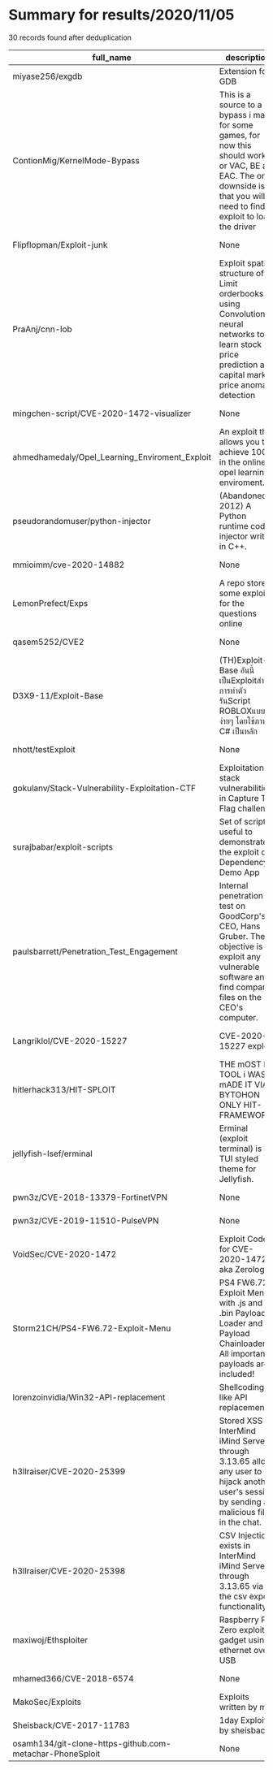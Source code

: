 
# Summary for results/2020/11/05
    
30 records found after deduplication

| full_name | description | html_url | matched_list | matched_count | pushed_at | size | stargazers_count | language | forks_count |
|----------------------------------------------------------|---------------------------------------------------------------------------------------------------------------------------------------------------------------------------------|-----------------------------------------------------------------------------|---------------------------------|-----------------|---------------------------|--------|--------------------|------------|---------------|
| miyase256/exgdb | Extension for GDB | https://github.com/miyase256/exgdb | ['exploit'] | 1 | 2020-11-05 09:37:47+00:00 | 409 | 90 | Python | 4 |
| ContionMig/KernelMode-Bypass | This is a source to a bypass i made for some games, for now this should work f or VAC, BE and EAC. The only downside is that you will need to find a exploit to load the driver | https://github.com/ContionMig/KernelMode-Bypass | ['exploit'] | 1 | 2020-11-05 01:29:39+00:00 | 1489 | 129 | C | 42 |
| Flipflopman/Exploit-junk | None | https://github.com/Flipflopman/Exploit-junk | ['exploit'] | 1 | 2020-11-05 20:26:18+00:00 | 0 | 0 | HTML | 0 |
| PraAnj/cnn-lob | Exploit spatial structure of Limit orderbooks using Convolutional neural networks to learn stock price prediction and capital market price anomaly detection | https://github.com/PraAnj/cnn-lob | ['exploit'] | 1 | 2020-11-05 17:21:29+00:00 | 6 | 0 | | 0 |
| mingchen-script/CVE-2020-1472-visualizer | None | https://github.com/mingchen-script/CVE-2020-1472-visualizer | ['cve-2'] | 1 | 2020-11-05 15:19:03+00:00 | 12 | 0 | PowerShell | 0 |
| ahmedhamedaly/Opel_Learning_Enviroment_Exploit | An exploit that allows you to achieve 100% in the online opel learning enviroment. | https://github.com/ahmedhamedaly/Opel_Learning_Enviroment_Exploit | ['exploit'] | 1 | 2020-11-05 17:01:13+00:00 | 447 | 1 | Python | 1 |
| pseudorandomuser/python-injector | (Abandoned 2012) A Python runtime code injector written in C++. | https://github.com/pseudorandomuser/python-injector | ['exploit'] | 1 | 2020-11-05 13:41:12+00:00 | 13100 | 0 | C++ | 0 |
| mmioimm/cve-2020-14882 | None | https://github.com/mmioimm/cve-2020-14882 | ['cve-2'] | 1 | 2020-11-05 13:14:57+00:00 | 8 | 3 | Python | 1 |
| LemonPrefect/Exps | A repo stores some exploits for the questions online | https://github.com/LemonPrefect/Exps | ['exploit'] | 1 | 2020-11-05 14:12:51+00:00 | 2 | 0 | PHP | 0 |
| qasem5252/CVE2 | None | https://github.com/qasem5252/CVE2 | ['cve-2'] | 1 | 2020-11-05 11:51:14+00:00 | 1479 | 0 | HTML | 0 |
| D3X9-11/Exploit-Base | (TH)Exploit-Base อันนี้เป็นExploitสำหรับการทำตัวรันScript ROBLOXแบบง่ายๆ โดยใช้ภาษา C# เป็นหลัก | https://github.com/D3X9-11/Exploit-Base | ['exploit'] | 1 | 2020-11-05 11:42:50+00:00 | 0 | 0 | | 0 |
| nhott/testExploit | None | https://github.com/nhott/testExploit | ['exploit'] | 1 | 2020-11-05 08:33:22+00:00 | 0 | 0 | | 0 |
| gokulanv/Stack-Vulnerability-Exploitation-CTF | Exploitation of stack vulnerabilities in Capture The Flag challenge | https://github.com/gokulanv/Stack-Vulnerability-Exploitation-CTF | ['exploit'] | 1 | 2020-11-05 05:38:18+00:00 | 0 | 0 | | 0 |
| surajbabar/exploit-scripts | Set of scripts useful to demonstrate the exploit on Dependency Demo App | https://github.com/surajbabar/exploit-scripts | ['exploit'] | 1 | 2020-11-05 05:30:05+00:00 | 2 | 0 | Shell | 0 |
| paulsbarrett/Penetration_Test_Engagement | Internal penetration test on GoodCorp's CEO, Hans Gruber. The objective is to exploit any vulnerable software and find company files on the CEO's computer. | https://github.com/paulsbarrett/Penetration_Test_Engagement | ['exploit'] | 1 | 2020-11-05 10:14:57+00:00 | 6630 | 0 | | 0 |
| Langriklol/CVE-2020-15227 | CVE-2020-15227 exploit | https://github.com/Langriklol/CVE-2020-15227 | ['cve-2', 'exploit', 'rce'] | 3 | 2020-11-05 21:29:35+00:00 | 6 | 1 | Python | 1 |
| hitlerhack313/HIT-SPLOIT | THE mOST Big TOOL i WAS mADE IT VIA BYTOHON ONLY HIT-FRAMEWORK | https://github.com/hitlerhack313/HIT-SPLOIT | ['sploit'] | 1 | 2020-11-05 16:21:00+00:00 | 2398 | 0 | Python | 0 |
| jellyfish-lsef/erminal | Erminal (exploit terminal) is a TUI styled theme for Jellyfish. | https://github.com/jellyfish-lsef/erminal | ['exploit'] | 1 | 2020-11-05 23:31:16+00:00 | 4 | 0 | JavaScript | 0 |
| pwn3z/CVE-2018-13379-FortinetVPN | None | https://github.com/pwn3z/CVE-2018-13379-FortinetVPN | ['cve-2'] | 1 | 2020-11-05 21:41:32+00:00 | 7 | 1 | Shell | 1 |
| pwn3z/CVE-2019-11510-PulseVPN | None | https://github.com/pwn3z/CVE-2019-11510-PulseVPN | ['cve-2'] | 1 | 2020-11-05 21:41:18+00:00 | 8 | 1 | Shell | 1 |
| VoidSec/CVE-2020-1472 | Exploit Code for CVE-2020-1472 aka Zerologon | https://github.com/VoidSec/CVE-2020-1472 | ['cve poc', 'cve-2', 'exploit'] | 3 | 2020-11-05 16:37:20+00:00 | 3878 | 251 | Python | 45 |
| Storm21CH/PS4-FW6.72-Exploit-Menu | PS4 FW6.72 Exploit Menu with .js and .bin Payload Loader and Payload Chainloader. All important payloads are included! | https://github.com/Storm21CH/PS4-FW6.72-Exploit-Menu | ['exploit'] | 1 | 2020-11-05 19:53:19+00:00 | 2464 | 2 | HTML | 0 |
| lorenzoinvidia/Win32-API-replacement | Shellcoding-like API replacement | https://github.com/lorenzoinvidia/Win32-API-replacement | ['shellcode'] | 1 | 2020-11-05 12:49:31+00:00 | 9841 | 0 | C++ | 0 |
| h3llraiser/CVE-2020-25399 | Stored XSS in InterMind iMind Server through 3.13.65 allows any user to hijack another user's session by sending a malicious file in the chat. | https://github.com/h3llraiser/CVE-2020-25399 | ['cve-2'] | 1 | 2020-11-05 10:43:36+00:00 | 27 | 0 | | 0 |
| h3llraiser/CVE-2020-25398 | CSV Injection exists in InterMind iMind Server through 3.13.65 via the csv export functionality. | https://github.com/h3llraiser/CVE-2020-25398 | ['cve-2'] | 1 | 2020-11-05 10:17:04+00:00 | 183 | 0 | | 0 |
| maxiwoj/Ethsploiter | Raspberry Pi Zero exploiting gadget using ethernet over USB | https://github.com/maxiwoj/Ethsploiter | ['exploit'] | 1 | 2020-11-05 22:03:56+00:00 | 1805 | 17 | Python | 2 |
| mhamed366/CVE-2018-6574 | None | https://github.com/mhamed366/CVE-2018-6574 | ['cve-2'] | 1 | 2020-11-05 00:39:43+00:00 | 1411 | 0 | Go | 0 |
| MakoSec/Exploits | Exploits written by me | https://github.com/MakoSec/Exploits | ['exploit'] | 1 | 2020-11-05 22:48:56+00:00 | 13 | 2 | Python | 0 |
| Sheisback/CVE-2017-11783 | 1day Exploit by sheisback | https://github.com/Sheisback/CVE-2017-11783 | ['cve-2', 'exploit'] | 2 | 2020-11-05 05:00:45+00:00 | 7 | 5 | Python | 4 |
| osamh134/git-clone-https-github.com-metachar-PhoneSploit | None | https://github.com/osamh134/git-clone-https-github.com-metachar-PhoneSploit | ['sploit'] | 1 | 2020-11-05 21:29:43+00:00 | 0 | 0 | | 0 |
